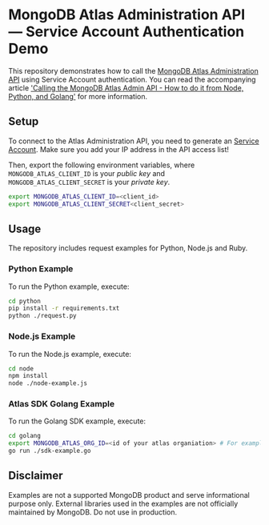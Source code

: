 # MongoDB Atlas Administration API — Service Account Authentication Demo

This repository demonstrates how to call the [MongoDB Atlas Administration API](https://www.mongodb.com/docs/atlas/api/) using Service Account authentication. You can read the accompanying article ['Calling the MongoDB Atlas Admin API - How to do it from Node, Python, and Golang'](https://www.mongodb.com/developer/how-to/nodejs-python-ruby-atlas-api/) for more information.

## Setup

To connect to the Atlas Administration API, you need to generate an [Service Account](hhttps://www.mongodb.com/docs/atlas/api/service-accounts-overview/). Make sure you add your IP address in the API access list!

Then, export the following environment variables, where `MONGODB_ATLAS_CLIENT_ID` is your _public key_ and `MONGODB_ATLAS_CLIENT_SECRET` is your _private key_.

```bash
export MONGODB_ATLAS_CLIENT_ID=<client_id>
export MONGODB_ATLAS_CLIENT_SECRET<client_secret>
```

## Usage

The repository includes request examples for Python, Node.js and Ruby.

### Python Example

To run the Python example, execute:

```bash
cd python
pip install -r requirements.txt
python ./request.py
```

### Node.js Example

To run the Node.js example, execute:

```bash
cd node
npm install
node ./node-example.js
```

### Atlas SDK Golang Example

To run the Golang SDK example, execute:

```bash
cd golang
export MONGODB_ATLAS_ORG_ID=<id of your atlas organiation> # For example 6707a96bc2b066602a4dfdcc
go run ./sdk-example.go
```

## Disclaimer

Examples are not a supported MongoDB product and serve informational purpose only.
External libraries used in the examples are not officially maintained by MongoDB.
Do not use in production.
